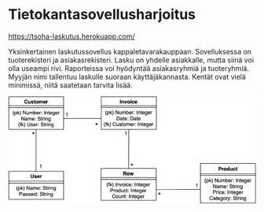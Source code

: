 # Tietokantasovellusharjoitus

<https://tsoha-laskutus.herokuapp.com/>

Yksinkertainen laskutussovellus kappaletavarakauppaan. Sovelluksessa on tuoterekisteri ja asiakasrekisteri. Lasku on yhdelle asiakkalle, mutta siinä voi olla useampi rivi. Raporteissa voi hyödyntää asiakasryhmiä ja tuoteryhmiä. Myyjän nimi tallentuu laskulle suoraan käyttäjäkannasta. Kentät ovat vielä minimissä, niitä saatetaan tarvita lisää.

![ER-kaavio](https://github.com/riihikallio/tsoha/blob/master/documentation/erd.png)
